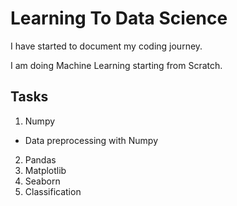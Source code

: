 # Learning To Data Science

I have started to document my coding journey.

I am doing Machine Learning starting from Scratch.

## Tasks
1. Numpy
 - Data preprocessing with Numpy
2. Pandas
3. Matplotlib
4. Seaborn
5. Classification